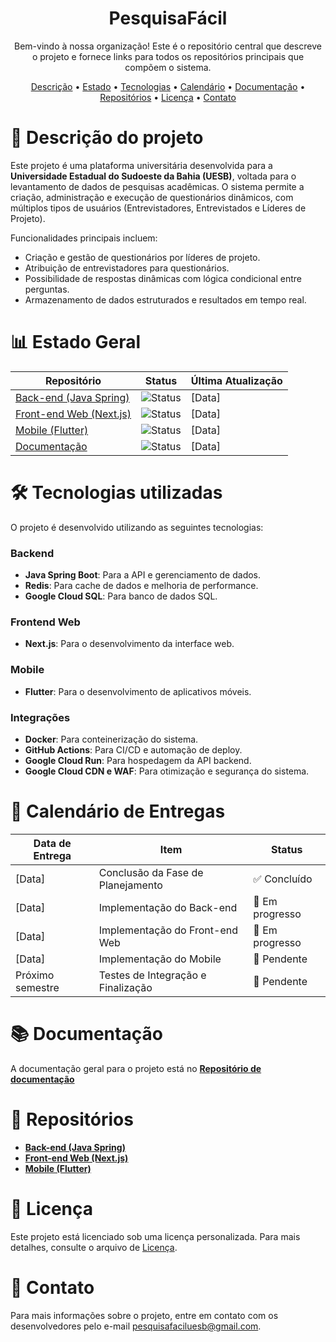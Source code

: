 <h1 align="center" size="20">PesquisaFácil</h1>

<p align="center"> Bem-vindo à nossa organização! Este é o repositório central que descreve o projeto e fornece links para todos os repositórios principais que compõem o sistema.<p>
<p align="center">
  <a href="#-descrição-do-projeto">Descrição</a> •
  <a href="#-estado-geral">Estado</a> •
  <a href="#-tecnologias-utilizadas">Tecnologias</a> •
  <a href="#-calendário-de-entregas">Calendário</a> •
  <a href="#-documentação">Documentação</a> •
  <a href="#-repositórios">Repositórios</a> •
  <a href="#-licença">Licença</a> •
  <a href="#-contato">Contato</a> 
</p>

# 📝 Descrição do projeto
Este projeto é uma plataforma universitária desenvolvida para a **Universidade Estadual do Sudoeste da Bahia (UESB)**, voltada para o levantamento de dados de pesquisas acadêmicas. O sistema permite a criação, administração e execução de questionários dinâmicos, com múltiplos tipos de usuários (Entrevistadores, Entrevistados e Líderes de Projeto).

Funcionalidades principais incluem:
- Criação e gestão de questionários por líderes de projeto.
- Atribuição de entrevistadores para questionários.
- Possibilidade de respostas dinâmicas com lógica condicional entre perguntas.
- Armazenamento de dados estruturados e resultados em tempo real.


# 📊 Estado Geral

| Repositório           | Status                                                                 | Última Atualização |
|-----------------------|------------------------------------------------------------------------|--------------------|
| [Back-end (Java Spring)](link-para-o-repositorio-backend)  | ![Status](https://img.shields.io/badge/status-em%20progresso-yellow) | [Data] |
| [Front-end Web (Next.js)](link-para-o-repositorio-web)     | ![Status](https://img.shields.io/badge/status-em%20progresso-yellow) | [Data] |
| [Mobile (Flutter)](link-para-o-repositorio-mobile)         | ![Status](https://img.shields.io/badge/status-em%20progresso-yellow) | [Data] |
| [Documentação](link-para-o-repositorio-documentacao)       | ![Status](https://img.shields.io/badge/status-finalizado-green) | [Data] |



# 🛠 Tecnologias utilizadas
O projeto é desenvolvido utilizando as seguintes tecnologias:

### Backend
- **Java Spring Boot**: Para a API e gerenciamento de dados.
- **Redis**: Para cache de dados e melhoria de performance.
- **Google Cloud SQL**: Para banco de dados SQL.

### Frontend Web
- **Next.js**: Para o desenvolvimento da interface web.

### Mobile
- **Flutter**: Para o desenvolvimento de aplicativos móveis.

### Integrações
- **Docker**: Para conteinerização do sistema.
- **GitHub Actions**: Para CI/CD e automação de deploy.
- **Google Cloud Run**: Para hospedagem da API backend.
- **Google Cloud CDN e WAF**: Para otimização e segurança do sistema.



# 📅 Calendário de Entregas

| Data de Entrega  | Item                                                  | Status             |
|------------------|-------------------------------------------------------|--------------------|
| [Data]           | Conclusão da Fase de Planejamento                     | ✅ Concluído        |
| [Data]           | Implementação do Back-end                             | 🔄 Em progresso    |
| [Data]           | Implementação do Front-end Web                        | 🔄 Em progresso    |
| [Data]           | Implementação do Mobile                               | 🚧 Pendente         |
| Próximo semestre | Testes de Integração e Finalização                    | 🚧 Pendente         |


# 📚 Documentação

A documentação geral para o projeto está no **[Repositório de documentação](https://github.com/PesquisaFacilUesb/pesquisafacil-docs)**


# 📂 Repositórios

- **[Back-end (Java Spring)](link-para-o-repositorio-backend)**
- **[Front-end Web (Next.js)](link-para-o-repositorio-web)**
- **[Mobile (Flutter)](link-para-o-repositorio-mobile)**


# 📜 Licença

Este projeto está licenciado sob uma licença personalizada. Para mais detalhes, consulte o arquivo de [Licença](LICENSE.md).



# 📧 Contato

Para mais informações sobre o projeto, entre em contato com os desenvolvedores pelo e-mail [pesquisafaciluesb@gmail.com](mailto:pesquisafaciluesb@gmail.com).

